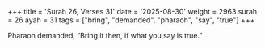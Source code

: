 +++
title = 'Surah 26, Verses 31'
date = '2025-08-30'
weight = 2963
surah = 26
ayah = 31
tags = ["bring", "demanded", "pharaoh", "say", "true"]
+++

Pharaoh demanded, “Bring it then, if what you say is true.”